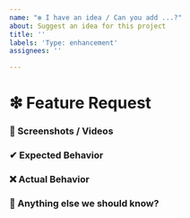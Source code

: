 ```yaml
---
name: "❇ I have an idea / Can you add ...?"
about: Suggest an idea for this project
title: ''
labels: 'Type: enhancement'
assignees: ''

---
```


# ❇ Feature Request
<!-- 
👉 This template is helpful, but you may erase everything if you can express the issue clearly
      Feel free to ask questions or start related discussion 
-->

### 📸 Screenshots / Videos
<!-- ✍ If applicable, add screenshots or video recordings to help explain your problem -->


### ✔ Expected Behavior
<!-- ✍ What would you expect to happen -->


### ❌ Actual Behavior
<!-- ✍ What actually happened -->


### 💬 Anything else we should know?
<!-- ✍ This is the perfect place to add any additional details -->

